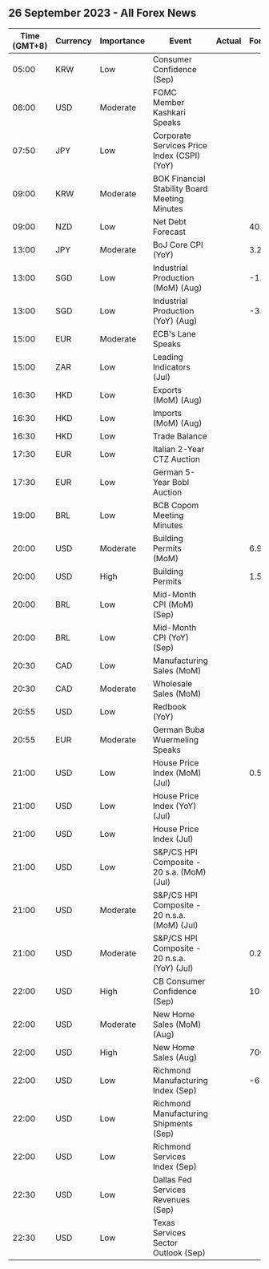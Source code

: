 ## 26 September 2023 - All Forex News

| Time (GMT+8) | Currency | Importance | Event | Actual | Forecast | Previous |
|------|----------|------------|-------|--------|----------|----------|
| 05:00 | KRW | Low | Consumer Confidence (Sep) |  |  | 103.1 |
| 06:00 | USD | Moderate | FOMC Member Kashkari Speaks |  |  |  |
| 07:50 | JPY | Low | Corporate Services Price Index (CSPI) (YoY) |  |  | 1.7% |
| 09:00 | KRW | Moderate | BOK Financial Stability Board Meeting Minutes |  |  |  |
| 09:00 | NZD | Low | Net Debt Forecast |  | 40.30% | 38.50% |
| 13:00 | JPY | Moderate | BoJ Core CPI (YoY) |  | 3.2% | 3.3% |
| 13:00 | SGD | Low | Industrial Production (MoM) (Aug) |  | -1.8% | 4.1% |
| 13:00 | SGD | Low | Industrial Production (YoY) (Aug) |  | -3.3% | -0.9% |
| 15:00 | EUR | Moderate | ECB's Lane Speaks |  |  |  |
| 15:00 | ZAR | Low | Leading Indicators (Jul) |  |  | 108.30% |
| 16:30 | HKD | Low | Exports (MoM) (Aug) |  |  | -9.1% |
| 16:30 | HKD | Low | Imports (MoM) (Aug) |  |  | -7.9% |
| 16:30 | HKD | Low | Trade Balance |  |  | -30.0B |
| 17:30 | EUR | Low | Italian 2-Year CTZ Auction |  |  | 3.630% |
| 17:30 | EUR | Low | German 5-Year Bobl Auction |  |  | 2.560% |
| 19:00 | BRL | Low | BCB Copom Meeting Minutes |  |  |  |
| 20:00 | USD | Moderate | Building Permits (MoM) |  | 6.9% | 0.1% |
| 20:00 | USD | High | Building Permits |  | 1.543M | 1.443M |
| 20:00 | BRL | Low | Mid-Month CPI (MoM) (Sep) |  |  | 0.28% |
| 20:00 | BRL | Low | Mid-Month CPI (YoY) (Sep) |  |  | 4.24% |
| 20:30 | CAD | Low | Manufacturing Sales (MoM) |  |  | 1.6% |
| 20:30 | CAD | Moderate | Wholesale Sales (MoM) |  |  | 0.2% |
| 20:55 | USD | Low | Redbook (YoY) |  |  | 3.6% |
| 20:55 | EUR | Moderate | German Buba Wuermeling Speaks |  |  |  |
| 21:00 | USD | Low | House Price Index (MoM) (Jul) |  | 0.5% | 0.3% |
| 21:00 | USD | Low | House Price Index (YoY) (Jul) |  |  | 3.1% |
| 21:00 | USD | Low | House Price Index (Jul) |  |  | 405.8 |
| 21:00 | USD | Low | S&P/CS HPI Composite - 20 s.a. (MoM) (Jul) |  |  | 0.9% |
| 21:00 | USD | Moderate | S&P/CS HPI Composite - 20 n.s.a. (MoM) (Jul) |  |  | 0.9% |
| 21:00 | USD | Moderate | S&P/CS HPI Composite - 20 n.s.a. (YoY) (Jul) |  | 0.2% | -1.2% |
| 22:00 | USD | High | CB Consumer Confidence (Sep) |  | 105.6 | 106.1 |
| 22:00 | USD | Moderate | New Home Sales (MoM) (Aug) |  |  | 4.4% |
| 22:00 | USD | High | New Home Sales (Aug) |  | 700K | 714K |
| 22:00 | USD | Low | Richmond Manufacturing Index (Sep) |  | -6 | -7 |
| 22:00 | USD | Low | Richmond Manufacturing Shipments (Sep) |  |  | -5 |
| 22:00 | USD | Low | Richmond Services Index (Sep) |  |  | 4 |
| 22:30 | USD | Low | Dallas Fed Services Revenues (Sep) |  |  | 16.2 |
| 22:30 | USD | Low | Texas Services Sector Outlook (Sep) |  |  | -2.7 |
